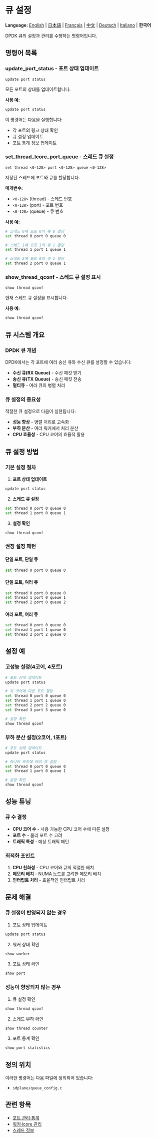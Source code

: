 # 큐 설정

**Language:** [English](../en/queue-configuration.md) | [日本語](../ja/queue-configuration.md) | [Français](../fr/queue-configuration.md) | [中文](../zh/queue-configuration.md) | [Deutsch](../de/queue-configuration.md) | [Italiano](../it/queue-configuration.md) | **한국어**

DPDK 큐의 설정과 관리를 수행하는 명령어입니다.

## 명령어 목록

### update_port_status - 포트 상태 업데이트
```
update port status
```

모든 포트의 상태를 업데이트합니다.

**사용 예:**
```bash
update port status
```

이 명령어는 다음을 실행합니다:
- 각 포트의 링크 상태 확인
- 큐 설정 업데이트
- 포트 통계 정보 업데이트

### set_thread_lcore_port_queue - 스레드 큐 설정
```
set thread <0-128> port <0-128> queue <0-128>
```

지정된 스레드에 포트와 큐를 할당합니다.

**매개변수:**
- `<0-128>` (thread) - 스레드 번호
- `<0-128>` (port) - 포트 번호
- `<0-128>` (queue) - 큐 번호

**사용 예:**
```bash
# 스레드 0에 포트 0의 큐 0 할당
set thread 0 port 0 queue 0

# 스레드 1에 포트 1의 큐 1 할당
set thread 1 port 1 queue 1

# 스레드 2에 포트 0의 큐 1 할당
set thread 2 port 0 queue 1
```

### show_thread_qconf - 스레드 큐 설정 표시
```
show thread qconf
```

현재 스레드 큐 설정을 표시합니다.

**사용 예:**
```bash
show thread qconf
```

## 큐 시스템 개요

### DPDK 큐 개념
DPDK에서는 각 포트에 여러 송신 큐와 수신 큐를 설정할 수 있습니다:

- **수신 큐(RX Queue)** - 수신 패킷 받기
- **송신 큐(TX Queue)** - 송신 패킷 전송
- **멀티큐** - 여러 큐의 병렬 처리

### 큐 설정의 중요성
적절한 큐 설정으로 다음이 실현됩니다:
- **성능 향상** - 병렬 처리로 고속화
- **부하 분산** - 여러 워커에서 처리 분산
- **CPU 효율성** - CPU 코어의 효율적 활용

## 큐 설정 방법

### 기본 설정 절차
1. **포트 상태 업데이트**
```bash
update port status
```

2. **스레드 큐 설정**
```bash
set thread 0 port 0 queue 0
set thread 1 port 0 queue 1
```

3. **설정 확인**
```bash
show thread qconf
```

### 권장 설정 패턴

#### 단일 포트, 단일 큐
```bash
set thread 0 port 0 queue 0
```

#### 단일 포트, 여러 큐
```bash
set thread 0 port 0 queue 0
set thread 1 port 0 queue 1
set thread 2 port 0 queue 2
```

#### 여러 포트, 여러 큐
```bash
set thread 0 port 0 queue 0
set thread 1 port 1 queue 0
set thread 2 port 2 queue 0
```

## 설정 예

### 고성능 설정(4코어, 4포트)
```bash
# 포트 상태 업데이트
update port status

# 각 코어에 다른 포트 할당
set thread 0 port 0 queue 0
set thread 1 port 1 queue 0
set thread 2 port 2 queue 0
set thread 3 port 3 queue 0

# 설정 확인
show thread qconf
```

### 부하 분산 설정(2코어, 1포트)
```bash
# 포트 상태 업데이트
update port status

# 하나의 포트에 여러 큐 설정
set thread 0 port 0 queue 0
set thread 1 port 0 queue 1

# 설정 확인
show thread qconf
```

## 성능 튜닝

### 큐 수 결정
- **CPU 코어 수** - 사용 가능한 CPU 코어 수에 따른 설정
- **포트 수** - 물리 포트 수 고려
- **트래픽 특성** - 예상 트래픽 패턴

### 최적화 포인트
1. **CPU 친화성** - CPU 코어와 큐의 적절한 배치
2. **메모리 배치** - NUMA 노드를 고려한 메모리 배치
3. **인터럽트 처리** - 효율적인 인터럽트 처리

## 문제 해결

### 큐 설정이 반영되지 않는 경우
1. 포트 상태 업데이트
```bash
update port status
```

2. 워커 상태 확인
```bash
show worker
```

3. 포트 상태 확인
```bash
show port
```

### 성능이 향상되지 않는 경우
1. 큐 설정 확인
```bash
show thread qconf
```

2. 스레드 부하 확인
```bash
show thread counter
```

3. 포트 통계 확인
```bash
show port statistics
```

## 정의 위치

이러한 명령어는 다음 파일에 정의되어 있습니다:
- `sdplane/queue_config.c`

## 관련 항목

- [포트 관리·통계](port-management.md)
- [워커·lcore 관리](worker-lcore-thread-management.md)
- [스레드 정보](worker-lcore-thread-management.md)